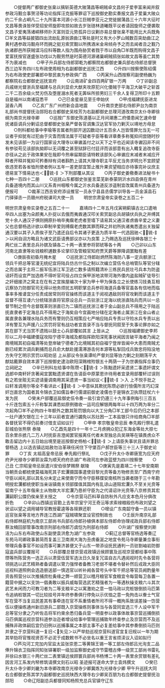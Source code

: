 <!-- { "loadSidebar": true } -->
　　○提督两广都御史张臬以摛斩英德大陂蒲昌等峒贼卓文昌何子爱李富来闻并叙参政冯觐佥事贺泾等功论指挥汪克振等罪诏下巡按御史勘实奏报文昌子爱巢大陂众约二千余占峒凡二十九所富本河源小长江巨贼李亚元之党徙据蒲昌三十六年大征时文昌等畏诛皆佯受招安师旋即攻掠如故去岁张琏林道曦既平议者请因旋师之便袭取文昌子爱夷荡诸峒移师扑灭富则亚元势孤异日议剿亦易总督张臬不能用比大兵既角□羊文昌等益披猖四出流劫乱源翁源曲江等处是时又有大小罗山贼数百突劫曲江之黄村遇参政冯觐舟环而拥之挺刃索赏觐以所携酒米金帛倾舟予之而去闻者丑之觐乃执诸郡邑所获贼谍冯应科等数人指为围舟胁赏者戮于市以自角□羊既而购得文昌子爱富抚按官遂盛张功伐以为觐劳然是时英德河源诸巢峒贼鸱张如故文昌等虽亡其势不为衰减也
　　○甲子升兵部左侍郎郭乾为都察院右都御史兼兵部右侍郎总督狭西三边军务四川左布政使周相为右副都御史巡抚江西
　　○升四川按察使陈绍儒为右布政使吏部署郎中黎民衷为参政俱广西
　　○丙寅升山西按察司副使杨巍为都察院右佥都御史巡抚宣府
　　○云南进矿金四百两矿银一万两
　　○丁卯副总兵戚继光督浙兵至福建与总兵刘显俞大猷夹攻原犯兴化倭贼于平海卫大破平之斩首二千二百余级火焚刃伤及堕崖溺水死者无筭纵所掠男妇三千余人复得卫所印十五颗自是福州以南诸寇悉平
　　○己巳金星昼见至壬申始伏
　　○甲戌福建抚臣进龙涎香八两
　　○乙亥广东广州府新会县地震
　　○升南京吏部右侍郎尹台为南京礼部尚书提督抚治郧阳右佥都御史吴桂芳为右副都御史总理河道改南京太仆寺卿徐纲为南京光禄寺卿
　　○巡按广东御史陈道基以正月间潮惠二府倭患闻乞速命督抚诸臣调兵分剿诏总督都御史张臬严督各官调集汉达官军协力剿灭以靖地方毋怠
　　○刑科都给事中李瑜等言属者刑部开送囚数动计五百余人岂皆情罪允当无一可议者乎抑犹有过犯由于灾眚而情法属于可疑者乎臣等看详章奏多称冤抑间尝随时抄发未见该部一为议行国家设大理寺以审谳盖付之以天下之平也近闻该寺谳囚非不间有参驳苟见该部执拗即以无词覆之甚至狱辞已付廷评而该部意有出入輙复追改寺臣亦径从之此于政体果安在哉即今热审屇期臣请特敕该部矢心审谳应末减者末减应开释者开释并冤抑可矜奏辩有词者斟酌上请其大理寺职主平反尤当务求明允不宜顾望依违至若各省恤刑使者例以五年一差吏部宜暂止推升果资望相应亦待事完补议庶主德易宣下情易达也＜锍-釒＞下刑部覆从其议
　　○丙子御史姜儆奏进法秘书十七种一百四十二册
　　○巡抚山东都御史张鉴言菜芜新泰蒙阴沂水四县俱在青州兵备道境内而其山川又系青州咽喉今属之沂水兵备道反涉遥制宜改属青州兵备道为便报可
　　○裁革江西吉安府添设推官一员永宁县县丞儒学训导各一员金溪县石门驿驿丞一员赣州府税课司大使一员
　　明世宗肃皇帝实录卷之五百二十



明世宗肃皇帝实录卷之五百二十一
　　嘉靖四十二年五月戊寅朔蓟镇古北口遣哨卒四人出塞为朵颜夷人扑捉以去俄而夷酋通汉叩关索赏副总兵胡镇伏兵执之并缚其党十余人通汉子惧则拥原扑哨卒夷瘸老虎者至墙下请易其父通汉者虏酋辛爱之义妻父也总督杨选计欲以牵制辛爱则缚瘸老虎数其罪而释之并初所执诸夷悉遣出关独留通汉要以其子入质俟子至乃遣还自后令其诸子更迭为质半年一代选因驰＜锍-釒＞以闲自诩方略且为诸文武臣请赉部议亦以为良策  上乃赐选及巡抚徐绅各银三十两纻丝二表里总兵孙膑及镇各二十两一表里参将郭琥等各十两
　　○己卯以山东河南北直隶等处钱粮积逋数多论掌印及管粮官知府贾天爵等罪降调罢黜有差
　　○庚辰夜初昏月掩木星
　　○巡抚浙江侍郎赵炳然陈海防八事一定兵额浙江领兵千把总等官漫无统纪宜将陆兵仿古什伍之制以次编立营伍令总哨管队等官分辖之而总属于主将二振军伍浙江军卫逃亡数多请照籍清补三练民兵民壮弓兵本为防盗诘奸而设宜严加选练不得听官司役占四立保甲浙地滨带河海外倭内盗盐贼矿徒导引之奸细接济之窝主在在有之宜挨屋编次十家为甲十甲为保各立之长使练习技勇互相讥察协力防御官司无得以他务烦扰五明职掌总兵参将海道兵备等官虽各有信地而临事率多推诿宜分任责成居常则将官操练而该道主于阅视遇敌则将官攻剿而该道主于监督不得互诿六分统辖浙直将官原设总兵一员驻浙江定海以统浙直陆兵而共以一总督节制之但今总督既革则浙直已为二镇而巡抚浙江者于金山副总兵不得用之于陆巡抚直隶者于定海总兵不得用之于海矣自今宜画地分辖在定海者止属浙江在金山者止属直隶各兼理水陆兵务而有警则仍互相策应七严哨应陆兵专责以守险水兵专责以出洋有警互为声援八公赏罚将官有战功者宜首录不当与督抚同叙至于失事论罪亦如之其在部下尤当赏不遗贱以鼓士心兵部覆如其言  上皆从之
　　○巡按福建御史李邦珍以二月中福建倭寇攻陷宁德平海城及都指挥欧阳深死事状闻因言破平海者乃闽之南境贼其初自福清等处登岸破宁德者乃北境贼其初自福宁登岸皆闽中大患而南贼尤剧已经累次调兵剿捕而总兵俞大猷赴援濡滞游击何本源等私掣回戍兵致忠将陷没地方失守乞明示赏罚以昭劝惩  上从部议令张臬谭纶严督刘显等协力剿之刻期荡平大猷姑戴罪自效本源下巡按御史逮治欧阳深赐棺殓银五十两荫一子为世袭指挥佥事仍立祠祀之
　　○辛巳刑科左给事中陈瓒＜锍-釒＞陈黜遗奸采遗贤二事遗奸谓文选郎中南轩奸贪著闻宜罢黜遗贤谓在告请臣中原蒙恩许待用者宜录用部覆轩过误则有之若坐赃无实迹请量调南用其采遗贤一事当如议＜锍-釒＞入  上不悦手批之曰轩准调用尔等全不看详此＜锍-釒＞中意纵其欺扰陈瓒必欲行憸儒所言巧幻深奸岂直忠为国者其令锦衣卫如儒旨奉行儒谓前御史凌儒也于是锦衣卫执瓒廷杖六十发为民
　　○癸未户部覆巡盐御史伍令奏一盐引宜仍遵三十九年事例每引三百五十斤连包索五十斤称掣其课悉如原例徵收一运司应解银两每年以十四万两为率分二次起角□羊不必拘四十年额外之数其赃罚银向以大工分角□羊工部今后仍归之本部一灶户逋欠银在三十三年以前者宜通行蠲免以苏灶困一工本盐银只许给商角□羊部各督抚官不得仍前奏讨借支诏如议行
　　○甲申  孝宗敬皇帝忌辰  奉先殿行祭礼遣彭城伯张熊祭  泰陵
　　○乙酉先是四十一年十二月虏拥众犯辽东海金等处大掠七百余里杀掳几二万人时抚臣吉澄闻罢官报离任代者未至独总兵吴瑛等在镇畏虏众不敢击留边内十五日始出境至是巡按御史杨柏＜锍-釒＞上请臣失事状且请并罪总督杨选  上以选去镇远姑赦勿治革瑛任闲住下守堡百户郝世臣等三十三人于御史论罪
　　○丁亥  太祖高皇帝忌辰  奉先殿行祭礼
　　○戊子升太仆寺卿唐宽为应天府府尹光禄寺少卿郭汝霖为顺天府府丞湖广布政司左参政蓝壁为四川按察使
　　○己丑  仁宗昭皇帝忌辰遣兴安伯徐梦赐祭  献陵
　　○庚寅先是嘉靖二十七年安南期当朝贡会都统使莫福海死其子宏瀷摄国事遣使目黎光贲等备方物修贡至广西南宁府守臣以闻礼部以其名分未定止来使南宁而令守臣移牒安南核所当袭者随于三十年勘明授宏瀷都统使职当亲诣镇南关领部牒值其国内有乱谅山道阻宏瀷久不至关光贲等留南宁十五年偕来士从物故大半宏瀷乃恳祈守臣为之代请诏许光贲等八京修贡其宏瀷嗣职公牒仍俟亲至关授之
　　○令京营马匹料草自防秋外凡应支本色月分俱改折色
　　○辛卯山西镇巡官勘上去年宗室宁河王奇沄等求索禄粮殴伤布政刘望之状诏以望之调用辅导官教授霍逵等各赎罪还职
　　○增设广东南韶守备一员以镇巡官张臬等言地方界连江西湖广寇贼啸聚宜设官控制故也
　　○壬辰升南京礼部右侍郎林庭机为南京工部尚书兵部右侍郎孙植俱本部左侍郎命协理戎政兵部右侍郎蔡汝楠回部管事改南京刑部右侍郎万虞恺为刑部右侍郎
　　○升湖广按察使刘斯洁为山东右布政使山东副使袁洪愈为湖广左参政
　　○蓟辽总督等官杨选等奏辽东苑马司卿政事甚简而复盖三卫南濒大海为丑虏垂涎之地宜令苑马寺卿量兼佥事衔带理兵备事官不如设而事可兼济甚便又于山东一带添设抚民通判一员驻劄岫岩防御寇盗兵部议覆报可
　　○兵部覆总督京营戎政镇远侯顾寰及巡视京营都给事中陈瓒等所陈营务一选正兵以肃营伍营军选汰日久渐复冗滥自古凡遇阅视时先令各营将领挑选以武艺精熟者备调遣以膂力强悍者备教习老弱不堪者令替补然后戎政大臣同巡视科道照例会选造册送部一慎选官以听补阙各营号头中军千把总等官员阙酌量年资各照营分以次推捕庶杜夤缘之弊一顺营卫以稽月粮官军食粮宜令每营每卫各置一籍营中据之以支饷一倡勇敢以振兵威每营选武艺精强者为一等遇秋操支粮六斗其次武艺未闲而力可教习者为二等支粮半之以寓激劝之意一恤马政以完桩银倒损马匹第令追纳桩银其一切比较挂号并年终参奏俱行停免以示优恤之意一免拘击以餋士气官军在营不当复泒民差其有事牵连在官不系重情者所司不得一概拘系致误差操一饬营伍以便操练通州新旧游兵二部既入京营操练则事体当与各营同宜选三千人设中军千总等官分隶之乃听佐击将军约束余悉归备兵营一明查参以政事体故事京营巡捕倒损马匹俱属巡视京营科道参治迩者增设给事中管理巡捕致年终查参止及京营而不及巡捕殊非政体嗣后宜仍旧例以巡捕事属之本部主事不必复差给事中其参奏倒损马匹则并隶之于京营科道一复旧＜矢见＞以严举劾巡视京营科道官宜复旧规以一年为期其举劾将官惟视贤否不必泥于成数敕书不必坐名以重王言省烦渎议入诏如拟行
　　○芦沟河工完加内官监太监张崇恩二等黄锦王锡一等工部左侍郎吕光洵支二品俸升锦衣卫指挥同知张铎署职一级加监察御史成守节雷稽古俸一级赏工部尚书雷礼并徐曰水银三十两纻丝二表里镇远侯顾寰兵部尚书杨博二十两一表里余赏银有差礼因言河工系发内帑修筑请撰文刻石以昭  圣迹报可遂命大学士袁炜撰文
　　○癸巳升太仆寺少卿刘畿为本寺卿改南京光禄寺少卿冀炼为光禄寺少卿  甲午升巡抚大同右佥都御史陈其学为副都御史巡抚陕西大理寺右少卿吴百朋为右佥都御史提督抚治郧阳
　　○命辽阳副总兵都督同知杨照充总兵官镇守辽东
